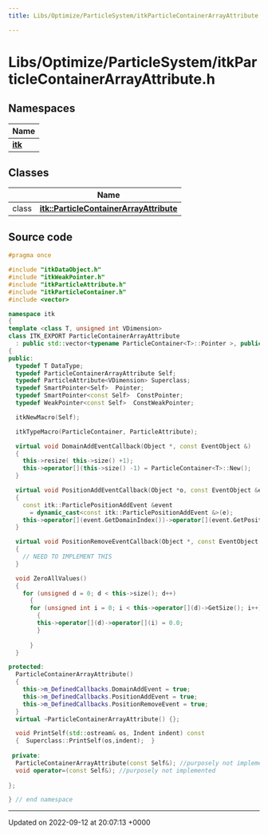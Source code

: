 ```yaml
---
title: Libs/Optimize/ParticleSystem/itkParticleContainerArrayAttribute.h

---
```


# Libs/Optimize/ParticleSystem/itkParticleContainerArrayAttribute.h



## Namespaces

| Name           |
| -------------- |
| **[itk](../Namespaces/namespaceitk.md)**  |

## Classes

|                | Name           |
| -------------- | -------------- |
| class | **[itk::ParticleContainerArrayAttribute](../Classes/classitk_1_1ParticleContainerArrayAttribute.md)**  |




## Source code

```cpp
#pragma once

#include "itkDataObject.h"
#include "itkWeakPointer.h"
#include "itkParticleAttribute.h"
#include "itkParticleContainer.h"
#include <vector>

namespace itk
{
template <class T, unsigned int VDimension>
class ITK_EXPORT ParticleContainerArrayAttribute
  : public std::vector<typename ParticleContainer<T>::Pointer >, public ParticleAttribute<VDimension>
{
public:
  typedef T DataType;
  typedef ParticleContainerArrayAttribute Self;
  typedef ParticleAttribute<VDimension> Superclass;
  typedef SmartPointer<Self>  Pointer;
  typedef SmartPointer<const Self>  ConstPointer;
  typedef WeakPointer<const Self>  ConstWeakPointer;

  itkNewMacro(Self);

  itkTypeMacro(ParticleContainer, ParticleAttribute);

  virtual void DomainAddEventCallback(Object *, const EventObject &)
  {
    this->resize( this->size() +1);
    this->operator[](this->size() -1) = ParticleContainer<T>::New();
  }

  virtual void PositionAddEventCallback(Object *o, const EventObject &e) 
  {
    const itk::ParticlePositionAddEvent &event
      = dynamic_cast<const itk::ParticlePositionAddEvent &>(e);
    this->operator[](event.GetDomainIndex())->operator[](event.GetPositionIndex()) = 0.0;    
  }

  virtual void PositionRemoveEventCallback(Object *, const EventObject &) 
  {
    // NEED TO IMPLEMENT THIS
  }

  void ZeroAllValues()
  {
    for (unsigned d = 0; d < this->size(); d++)
      {
      for (unsigned int i = 0; i < this->operator[](d)->GetSize(); i++)
        {
        this->operator[](d)->operator[](i) = 0.0;
        }
      
      }
  }

protected:
  ParticleContainerArrayAttribute()
  {
    this->m_DefinedCallbacks.DomainAddEvent = true;
    this->m_DefinedCallbacks.PositionAddEvent = true;
    this->m_DefinedCallbacks.PositionRemoveEvent = true;
  }
  virtual ~ParticleContainerArrayAttribute() {};

  void PrintSelf(std::ostream& os, Indent indent) const
  {  Superclass::PrintSelf(os,indent);  }
  
 private:
  ParticleContainerArrayAttribute(const Self&); //purposely not implemented
  void operator=(const Self&); //purposely not implemented
  
};

} // end namespace
```


-------------------------------

Updated on 2022-09-12 at 20:07:13 +0000
